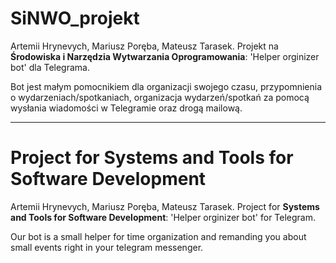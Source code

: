 # SiNWO_projekt
Artemii Hrynevych, Mariusz Poręba, Mateusz Tarasek.
Projekt na **Środowiska i Narzędzia  Wytwarzania Oprogramowania**: 'Helper orginizer bot' dla Telegrama.

Bot jest małym pomocnikiem dla organizacji swojego czasu, przypomnienia o wydarzeniach/spotkaniach, 
organizacja wydarzeń/spotkań za pomocą wysłania wiadomości w Telegramie oraz drogą mailową.

___

# Project for Systems and Tools for Software Development

Artemii Hrynevych, Mariusz Poręba, Mateusz Tarasek.
Project for **Systems and Tools for Software Development**: 'Helper orginizer bot' for Telegram.


Our bot is a small helper for time organization and remanding you about small events right in your telegram messenger.